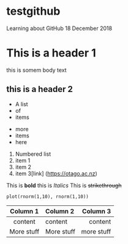 # testgithub
Learning about GitHub 18 December 2018


# This is a header 1

this is somem body text

## this is a header 2

* A list
* of
* items

- more
- items
- here

1. Numbered list
2. item 1
1. item 2
1. item 3[link] (https://otago.ac.nz)

This is **bold** this is *Italics* This is ~~strikethrough~~

``` 
plot(rnorm(1,10), rnorm(1,10))
```

|Column 1|Column 2|Column 3|
|:------:|:--------|-------:|
|content|content|content|
|More stuff|More stuff|more stuff|
